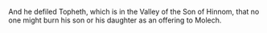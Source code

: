 And he defiled Topheth, which is in the Valley of the Son of Hinnom, that no one might burn his son or his daughter as an offering to Molech.
